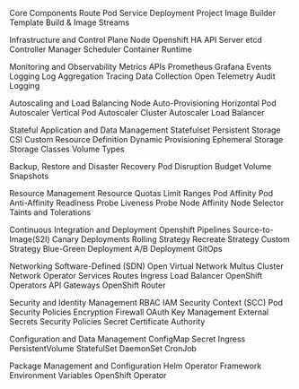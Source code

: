 Core Components
  Route
  Pod
  Service
  Deployment
  Project
  Image Builder
  Template
  Build & Image Streams

Infrastructure and Control Plane
  	Node
  	Openshift HA
  	API Server
  	etcd
  	Controller Manager
  	Scheduler
  	Container Runtime

Monitoring and Observability
  	Metrics APIs
  	Prometheus
  	Grafana
  	Events
  	Logging
  	Log Aggregation
  	Tracing Data Collection
  	Open Telemetry
  	Audit Logging
  	
	
Autoscaling and Load Balancing
  	Node Auto-Provisioning
  	Horizontal Pod Autoscaler
  	Vertical Pod Autoscaler
  	Cluster Autoscaler
  	Load Balancer

Stateful Application and Data Management
  	Statefulset
  	Persistent Storage
  	CSI
  	Custom Resource Definition
  	Dynamic Provisioning
  	Ephemeral Storage
  	Storage Classes
  	Volume Types
  	
Backup, Restore and Disaster Recovery
	Pod Disruption Budget
	Volume Snapshots

Resource Management
	Resource Quotas
	Limit Ranges
	Pod Affinity
	Pod Anti-Affinity
	Readiness Probe
	Liveness Probe
	Node Affinity
	Node Selector
	Taints and Tolerations

Continuous Integration and Deployment
	Openshift Pipelines
	Source-to-Image(S2I)
	Canary Deployments
	Rolling Strategy
	Recreate Strategy
	Custom Strategy
	Blue-Green Deployment
	A/B Deployment
	GitOps


Networking
	Software-Defined (SDN)
	Open Virtual Network
	Multus
	Cluster Network Operator
	Services
	Routes
	Ingress
	Load Balancer
	OpenShift Operators
	API Gateways
	OpenShift Router
	
Security and Identity Management
	RBAC
	IAM
	Security Context (SCC)
	Pod Security Policies
	Encryption
	Firewall
	OAuth
	Key Management
	External Secrets
	Security Policies
	Secret
	Certificate Authority
	

Configuration and Data Management
	ConfigMap
	Secret
	Ingress	
	PersistentVolume
	StatefulSet
	DaemonSet
	CronJob	
	
Package Management and Configuration
	Helm
	Operator Framework
	Environment Variables
	OpenShift Operator
